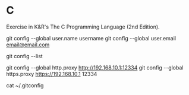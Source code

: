 # C
Exercise in K&R's The C Programming Language (2nd Edition).

git config --global user.name username
git config --global user.email email@email.com

git config --list

git config --global http.proxy http://192.168.10.1:12334
git config --global https.proxy https://192.168.10.1 12334

cat ~/.gitconfig

